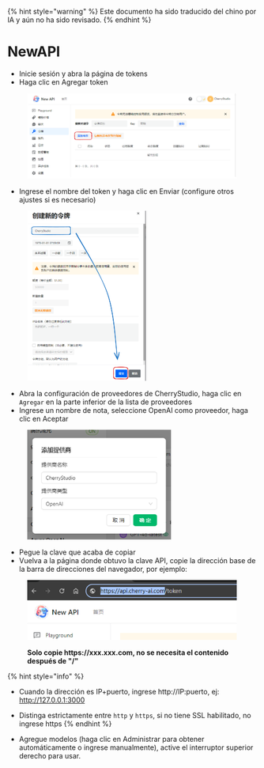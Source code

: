 
{% hint style="warning" %}
Este documento ha sido traducido del chino por IA y aún no ha sido revisado.
{% endhint %}

# NewAPI

*   Inicie sesión y abra la página de tokens
*   Haga clic en Agregar token

<figure><img src="../../../.gitbook/assets/image (28).png" alt=""><figcaption></figcaption></figure>

*   Ingrese el nombre del token y haga clic en Enviar (configure otros ajustes si es necesario)

<figure><img src="../../../.gitbook/assets/image (29).png" alt="" width="240"><figcaption></figcaption></figure>

*   Abra la configuración de proveedores de CherryStudio, haga clic en `Agregar` en la parte inferior de la lista de proveedores
*   Ingrese un nombre de nota, seleccione OpenAI como proveedor, haga clic en Aceptar

<figure><img src="../../../.gitbook/assets/image (25).png" alt="" width="291"><figcaption></figcaption></figure>

*   Pegue la clave que acaba de copiar
*   Vuelva a la página donde obtuvo la clave API, copie la dirección base de la barra de direcciones del navegador, por ejemplo:

<figure><img src="../../../.gitbook/assets/image (30).png" alt=""><figcaption><p><strong>Solo copie https://xxx.xxx.com, no se necesita el contenido después de "/"</strong></p></figcaption></figure>

{% hint style="info" %}
*   Cuando la dirección es IP+puerto, ingrese http://IP:puerto, ej: http://127.0.0.1:3000
*   Distinga estrictamente entre `http` y `https`, si no tiene SSL habilitado, no ingrese https
{% endhint %}

*   Agregue modelos (haga clic en Administrar para obtener automáticamente o ingrese manualmente), active el interruptor superior derecho para usar.